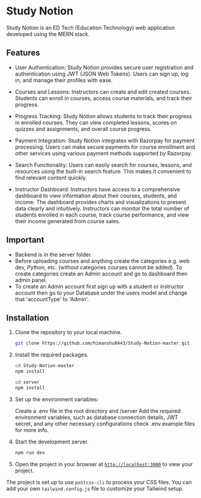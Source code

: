 # Study Notion

Study Notion is an ED Tech (Education Technology) web application developed using the MERN stack.

## Features

* User Authentication: Study Notion provides secure user registration and authentication using JWT (JSON Web Tokens). Users can sign up, log in, and manage their 
  profiles with ease.
  
* Courses and Lessons: Instructors can create and edit created courses. Students can enroll in courses, access course materials, and track their progress.
* Progress Tracking: Study Notion allows students to track their progress in enrolled courses. They can view completed lessons, scores on quizzes and 
  assignments, and overall course progress.
  
* Payment Integration: Study Notion integrates with Razorpay for payment processing. Users can make secure payments for course enrollment and other services 
  using various payment methods supported by Razorpay.
  
* Search Functionality: Users can easily search for courses, lessons, and resources using the built-in search feature. This makes it convenient to find relevant 
  content quickly.
  
* Instructor Dashboard: Instructors have access to a comprehensive dashboard to view information about their courses, students, and income. The 
 dashboard provides charts and visualizations to present data clearly and intuitively. Instructors can monitor the total number of students enrolled in 
 each course, track course performance, and view their income generated from course sales.


## Important
* Backend is  in the server folder.
* Before uploading courses and anything create the categories e.g. web dev, Python, etc. (without categories courses cannot be added). To create categories create an Admin account and go to dashboard then admin panel.
* To create an Admin account first sign up with a student or instructor account then go to your Database under the users model and change that 'accountType' to 'Admin'.


## Installation

1. Clone the repository to your local machine.
    ```sh
    git clone https://github.com/himanshu8443/Study-Notion-master.git
    ```

2. Install the required packages.
    ```sh
    cd Study-Notion-master
    npm install
    
    cd server
    npm install
    ```

3. Set up the environment variables:

   Create a .env file in the root directory and /server
   Add the required environment variables, such as database connection details, JWT secret, and any other necessary configurations check .env.example files for more info.


4. Start the development server.
    ```sh
    npm run dev
    ```

5. Open the project in your browser at [`http://localhost:3000`](http://localhost:3000) to view your project.

The project is set up to use `postcss-cli` to process your CSS files. You can add your own `tailwind.config.js` file to customize your Tailwind setup.
